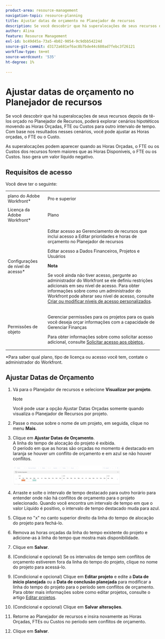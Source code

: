 ```yaml
---
product-area: resource-management
navigation-topic: resource-planning
title: Ajustar datas de orçamento no Planejador de recursos
description: Se você descobrir que há superalocações de seus recursos depois de tê-los orçado no Planejador de Recursos, poderá explorar cenários hipotéticos movendo as Horas Orçadas, FTE ou Custos para outro intervalo de tempo. Com base nos resultados nesses cenários, você pode ajustar as Horas orçadas, o FTE ou o Custo.
author: Alina
feature: Resource Management
exl-id: bc49d45a-73a5-4b02-9054-9c9dbb54224d
source-git-commit: d3172a681ef6ac8b7bde44c680ad7febc3f26121
workflow-type: tm+mt
source-wordcount: '535'
ht-degree: 1%

---
```


# Ajustar datas de orçamento no Planejador de recursos

Se você descobrir que há superalocações de seus recursos depois de tê-los orçado no Planejador de Recursos, poderá explorar cenários hipotéticos movendo as Horas Orçadas, FTE ou Custos para outro intervalo de tempo. Com base nos resultados nesses cenários, você pode ajustar as Horas orçadas, o FTE ou o Custo.

As superalocações podem aparecer quando as Horas Orçadas, o FTE ou os Custos dos recursos forem maiores que as Horas Disponíveis, o FTE ou os Custos. Isso gera um valor líquido negativo.

## Requisitos de acesso

Você deve ter o seguinte:

<table style="table-layout:auto"> 
 <col> 
 <col> 
 <tbody> 
  <tr> 
   <td role="rowheader">plano do Adobe Workfront*</td> 
   <td> <p>Pro e superior</p> </td> 
  </tr> 
  <tr> 
   <td role="rowheader">Licença da Adobe Workfront*</td> 
   <td> <p>Plano </p> </td> 
  </tr> 
  <tr> 
   <td role="rowheader">Configurações de nível de acesso*</td> 
   <td> <p>Editar acesso ao Gerenciamento de recursos que inclui acesso a Editar prioridades e horas de orçamento no Planejador de recursos</p> <p>Editar acesso a Dados Financeiros, Projetos e Usuários</p> <p><b>Nota</b>

Se você ainda não tiver acesso, pergunte ao administrador do Workfront se ele definiu restrições adicionais em seu nível de acesso. Para obter informações sobre como um administrador do Workfront pode alterar seu nível de acesso, consulte <a href="../../administration-and-setup/add-users/configure-and-grant-access/create-modify-access-levels.md" class="MCXref xref">Criar ou modificar níveis de acesso personalizados</a>.</p> </td>
</tr> 
  <tr> 
   <td role="rowheader">Permissões de objeto</td> 
   <td> <p>Gerenciar permissões para os projetos para os quais você deseja orçar informações com a capacidade de Gerenciar Finanças</p> <p>Para obter informações sobre como solicitar acesso adicional, consulte <a href="../../workfront-basics/grant-and-request-access-to-objects/request-access.md" class="MCXref xref">Solicitar acesso aos objetos </a>.</p> </td> 
  </tr> 
 </tbody> 
</table>

&#42;Para saber qual plano, tipo de licença ou acesso você tem, contate o administrador do Workfront.

## Ajustar Datas de Orçamento

1. Vá para o Planejador de recursos e selecione **Visualizar por projeto**.

   >[!NOTE]
   >
   >Você pode usar a opção Ajustar Datas Orçadas somente quando visualiza o Planejador de Recursos por projeto.

1. Passe o mouse sobre o nome de um projeto, em seguida, clique no menu **Mais**.
1. Clique em **Ajustar Datas de Orçamento**.\
   A linha do tempo de alocação do projeto é exibida.\
   O período em que as horas são orçadas no momento é destacado em laranja se houver um conflito de orçamento e em azul se não houver conflitos.

   ![](assets/rp-adjust-budgeting-dates-with-no-done-button-350x63.png)

1. Arraste e solte o intervalo de tempo destacado para outro horário para entender onde não há conflitos de orçamento para o projeto selecionado. Quando você encontra um intervalo de tempo em que o valor Líquido é positivo, o intervalo de tempo destacado muda para azul.
1. Clique no &quot;x&quot; no canto superior direito da linha do tempo de alocação do projeto para fechá-lo.
1. Remova as horas orçadas da linha do tempo existente do projeto e adicione-as à linha do tempo que mostra mais disponibilidade.
1. Clique em **Salvar**.
1. (Condicional e opcional) Se os intervalos de tempo sem conflitos de orçamento estiverem fora da linha do tempo do projeto, clique no nome do projeto para acessá-lo.
1. (Condicional e opcional) Clique em **Editar projeto** e edite a **Data de início planejada** ou a **Data de conclusão planejada** para modificar a linha do tempo do projeto para o período sem conflitos de orçamento.\
   Para obter mais informações sobre como editar projetos, consulte o artigo [Editar projetos](../../manage-work/projects/manage-projects/edit-projects.md).

1. (Condicional e opcional) Clique em **Salvar alterações**.
1. Retorne ao Planejador de recursos e insira novamente as Horas Orçadas, FTEs ou Custos no período sem conflitos de orçamento.
1. Clique em **Salvar**.
